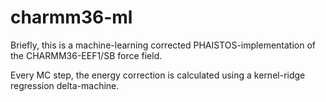 # charmm36-ml
Briefly, this is a machine-learning corrected PHAISTOS-implementation of the CHARMM36-EEF1/SB force field.

Every MC step, the energy correction is calculated using a kernel-ridge regression delta-machine.

